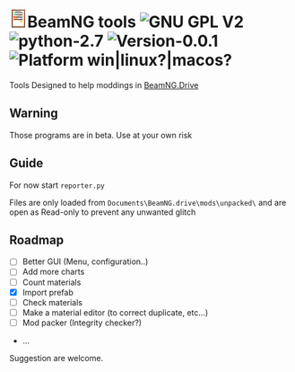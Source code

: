 # ![icon](https://raw.githubusercontent.com/50thomatoes50/BNG_tools/master/image/icon_32.png)BeamNG tools ![GNU GPL V2](https://img.shields.io/github/license/50thomatoes50/BNG_tools.svg "GNU GPL V2") ![python-2.7](https://img.shields.io/badge/python-2.7-blue.svg "python 2.7") ![Version-0.0.1](https://img.shields.io/badge/Version-0.0.1-orange.svg "Version-0.0.1") ![Platform win|linux?|macos?](https://img.shields.io/badge/platform-win%20|%20linux%3F%20|%20macos%3F-lightgrey.svg "Platform : win|linux?|macos?")

Tools Designed to help moddings in [BeamNG.Drive](http://www.beamng.com)

## Warning

Those programs are in beta. Use at your own risk

## Guide
For now start `reporter.py`

Files are only loaded from `Documents\BeamNG.drive\mods\unpacked\` and are open as Read-only to prevent any unwanted glitch

## Roadmap
  - [ ] Better GUI (Menu, configuration..)
  - [ ] Add more charts
  - [ ] Count materials
  - [x] Import prefab
  - [ ] Check materials
  - [ ] Make a material editor (to correct duplicate, etc...)
  - [ ] Mod packer (Integrity checker?)
  - ...

Suggestion are welcome.
